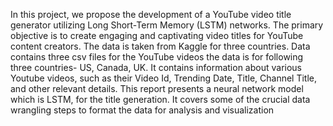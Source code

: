In this project, we propose the development of a YouTube video title generator utilizing Long Short-Term Memory (LSTM) networks. The primary objective is to create engaging and captivating video titles for YouTube content creators. The data is taken from Kaggle for three countries. Data contains three csv files for the YouTube videos the data is for following three countries- US, Canada, UK. It contains information about various Youtube videos, such as their Video Id, Trending Date, Title, Channel Title, and other relevant details. This report presents a neural network model which is LSTM, for the title generation. It covers some of the crucial data wrangling steps to format the data for analysis and visualization

